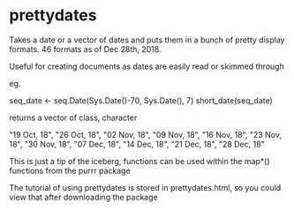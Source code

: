 # prettydates
Takes a date or a vector of dates and puts them in a  bunch of pretty display formats.  46 formats as of Dec 28th, 2018.

Useful for creating documents as dates are easily read or skimmed through

eg. 

seq_date <- seq.Date(Sys.Date()-70, Sys.Date(), 7)
short_date(seq_date)

returns a vector of class, character

"19 Oct, 18", "26 Oct, 18", "02 Nov, 18", "09 Nov, 18", "16 Nov, 18",
"23 Nov, 18", "30 Nov, 18", "07 Dec, 18", "14 Dec, 18", "21 Dec, 18",
"28 Dec, 18"

This is just a tip of the iceberg, functions can be used within the map*() functions from the purrr package 

The tutorial of using prettydates is stored in prettydates.html, so you could view that after downloading the package

